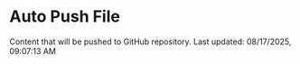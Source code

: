 # Auto Push File

Content that will be pushed to GitHub repository.
Last updated: 08/17/2025, 09:07:13 AM